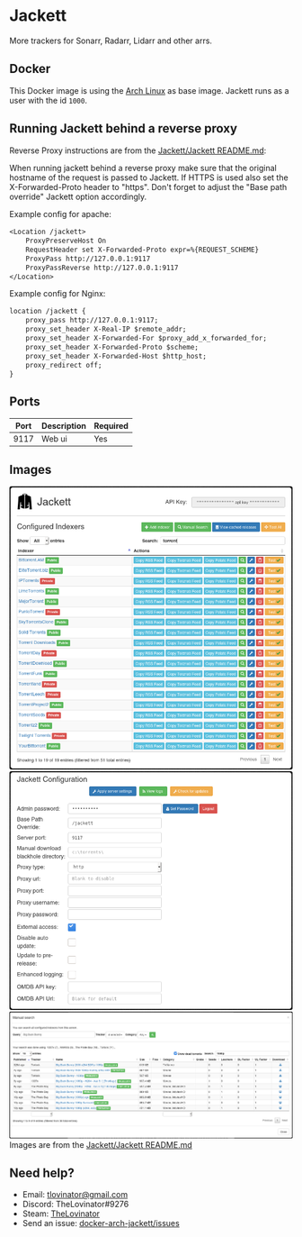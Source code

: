 # Jackett

More trackers for Sonarr, Radarr, Lidarr and other arrs.

## Docker

This Docker image is using the [Arch Linux](https://hub.docker.com/_/archlinux/) as base image. Jackett runs as a user with the id `1000`.

## Running Jackett behind a reverse proxy

Reverse Proxy instructions are from the [Jackett/Jackett README.md](https://github.com/Jackett/Jackett#running-jackett-behind-a-reverse-proxy):

When running jackett behind a reverse proxy make sure that the original hostname of the request is passed to Jackett. If HTTPS is used also set the X-Forwarded-Proto header to "https". Don't forget to adjust the "Base path override" Jackett option accordingly.

Example config for apache:

```apacheconf
<Location /jackett>
    ProxyPreserveHost On
    RequestHeader set X-Forwarded-Proto expr=%{REQUEST_SCHEME}
    ProxyPass http://127.0.0.1:9117
    ProxyPassReverse http://127.0.0.1:9117
</Location>
```

Example config for Nginx:

```apacheconf
location /jackett {
    proxy_pass http://127.0.0.1:9117;
    proxy_set_header X-Real-IP $remote_addr;
    proxy_set_header X-Forwarded-For $proxy_add_x_forwarded_for;
    proxy_set_header X-Forwarded-Proto $scheme;
    proxy_set_header X-Forwarded-Host $http_host;
    proxy_redirect off;
}
```

## Ports

| Port | Description | Required |
| ---- | ----------- | -------- |
| 9117 | Web ui      | Yes      |

## Images

![Screenshot 1](img/jackett-screenshot1.png)
![Screenshot 2](img/jackett-screenshot2.png)
![Screenshot 3](img/jackett-screenshot3.png)
Images are from the [Jackett/Jackett README.md](https://github.com/Jackett/Jackett#screenshots)

## Need help?

- Email: [tlovinator@gmail.com](mailto:tlovinator@gmail.com)
- Discord: TheLovinator#9276
- Steam: [TheLovinator](https://steamcommunity.com/id/TheLovinator/)
- Send an issue: [docker-arch-jackett/issues](https://github.com/TheLovinator1/docker-arch-jackett/issues)
